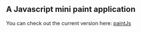 ## A Javascript mini paint application

You can check out the current version here: 
[paintJs](https://souravtecken.github.io/paintJs/)

